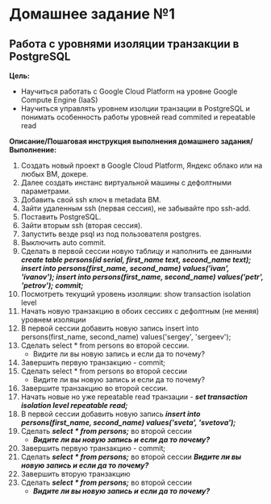# **Домашнее задание №1** 
## Работа с уровнями изоляции транзакции в PostgreSQL

**Цель:**
* Научиться работать с Google Cloud Platform на уровне Google Compute Engine (IaaS)
 * Научиться управлять уровнем изолции транзации в PostgreSQL и понимать особенность работы уровней read commited и repeatable read

**Описание/Пошаговая инструкция выполнения домашнего задания/Выполнение:**

1. Создать новый проект в Google Cloud Platform, Яндекс облако или на любых ВМ, докере.
2. Далее создать инстанс виртуальной машины с дефолтными параметрами.
3. Добавить свой ssh ключ в metadata ВМ.
4. 3айти удаленным ssh (первая сессия), не забывайте про ssh-add.
5. Поставить PostgreSQL.
6. Зайти вторым ssh (вторая сессия).
7. Запустить везде psql из под пользователя postgres.
8. Выключить auto commit.
9. Сделать в первой сессии новую таблицу и наполнить ее данными
	*__create table persons(id serial, first_name text, second_name text); insert into persons(first_name, second_name) values('ivan', 'ivanov'); insert into persons(first_name, second_name) values('petr', 'petrov'); commit;__*
10. Посмотреть текущий уровень изоляции: show transaction isolation level
11. Начать новую транзакцию в обоих сессиях с дефолтным (не меняя) уровнем изоляции
12. В первой сессии добавить новую запись insert into persons(first_name, second_name) values('sergey', 'sergeev');
13. Сделать select * from persons во второй сессии.
	- Видите ли вы новую запись и если да то почему?
14. Завершить первую транзакцию - commit;
15. Сделать select * from persons во второй сессии
	- Видите ли вы новую запись и если да то почему?
16. Завершите транзакцию во второй сессии.
17. Начать новые но уже repeatable read транзации - *__set transaction isolation level repeatable read;__*
18. В первой сессии добавить новую запись *__insert into persons(first_name, second_name) values('sveta', 'svetova');__*
19. Сделать *__select * from persons;__* во второй сессии
	- *__Видите ли вы новую запись и если да то почему?__*
20. Завершить первую транзакцию - commit;
21. Сделать *__select * from persons;__* во второй сессии
	*__Видите ли вы новую запись и если да то почему?__*
22. Завершить вторую транзакцию
23. Сделать *__select * from persons;__* во второй сессии
	- *__Видите ли вы новую запись и если да то почему?__*